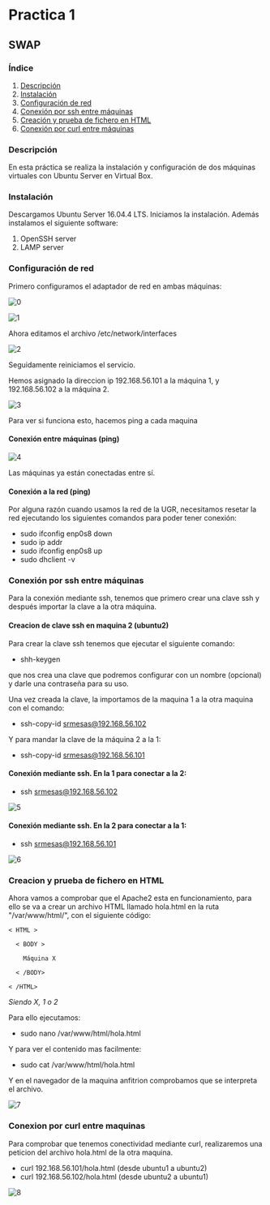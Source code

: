 # Practica 1 #

## SWAP ##


### Índice ###

1. [Descripción](#1)
2. [Instalación](#2)
2. [Configuración de red](#3)
3. [Conexión por ssh entre máquinas](#4)
4. [Creación y prueba de fichero en HTML](#5)
5. [Conexión por curl entre máquinas](#6)

### Descripción <a name="1"></a>

En esta práctica se realiza la instalación y configuración de dos máquinas virtuales con Ubuntu Server en Virtual Box.

### Instalación <a name="2"></a>
Descargamos Ubuntu Server 16.04.4 LTS.
Iniciamos la instalación. Además instalamos el siguiente software:

  1. OpenSSH server
  2. LAMP server

### Configuración de red <a name="3"></a>

Primero configuramos el adaptador de red en ambas máquinas:

![0](https://github.com/srmesas/SWAP/blob/master/P1/Im%C3%A1genes/0.png)

![1](https://github.com/srmesas/SWAP/blob/master/P1/Im%C3%A1genes/1.png)

Ahora editamos el archivo /etc/network/interfaces

![2](https://github.com/srmesas/SWAP/blob/master/P1/Im%C3%A1genes/2.png)

Seguidamente reiniciamos el servicio.

Hemos asignado la direccion ip 192.168.56.101 a la máquina 1, y 192.168.56.102 a la máquina 2.

![3](https://github.com/srmesas/SWAP/blob/master/P1/Im%C3%A1genes/3.png)

Para ver si funciona esto, hacemos ping a cada maquina

#### Conexión entre máquinas (ping)

![4](https://github.com/srmesas/SWAP/blob/master/P1/Im%C3%A1genes/4.png)

Las máquinas ya están conectadas entre sí.

#### Conexión a la red (ping)

Por alguna razón cuando usamos la red de la UGR, necesitamos resetar la red ejecutando los siguientes comandos para poder tener conexión:

- sudo ifconfig enp0s8 down
- sudo ip addr
- sudo ifconfig enp0s8 up
- sudo dhclient -v

### Conexión por ssh entre máquinas <a name="4"></a>

Para la conexión mediante ssh, tenemos que primero crear una clave ssh y después importar la clave a la otra máquina.

#### Creacion de clave ssh en maquina 2 (ubuntu2)

Para crear la clave ssh tenemos que ejecutar el siguiente comando:

  - shh-keygen

que nos crea una clave que podremos configurar con un nombre (opcional) y darle una contraseña para su uso.

Una vez creada la clave, la importamos de la maquina 1 a la otra maquina con el comando:

- ssh-copy-id srmesas@192.168.56.102

Y para mandar la clave de la máquina 2 a la 1:

- ssh-copy-id srmesas@192.168.56.101

#### Conexión mediante ssh. En la 1 para conectar a la 2:

- ssh srmesas@192.168.56.102

![5](https://github.com/srmesas/SWAP/blob/master/P1/Im%C3%A1genes/5.png)

#### Conexión mediante ssh. En la 2 para conectar a la 1:

- ssh srmesas@192.168.56.101

![6](https://github.com/srmesas/SWAP/blob/master/P1/Im%C3%A1genes/6.png)

### Creacion y prueba de fichero en HTML <a name="5"></a>

Ahora vamos a comprobar que el Apache2 esta en funcionamiento, para ello se va a crear un archivo HTML llamado hola.html en la ruta "/var/www/html/", con el siguiente código:

    < HTML >

      < BODY >

        Máquina X

      < /BODY>

    < /HTML>

*Siendo X, 1 o 2*

Para ello ejecutamos:

- sudo nano /var/www/html/hola.html

Y para ver el contenido mas facilmente:

- sudo cat /var/www/html/hola.html

Y en el navegador de la maquina anfitrion comprobamos que se interpreta el archivo.

![7](https://github.com/srmesas/SWAP/blob/master/P1/Im%C3%A1genes/7.png)


### Conexion por curl entre maquinas <a name="6"></a>

Para comprobar que tenemos conectividad mediante curl, realizaremos una peticion del archivo hola.html de la otra maquina.

- curl 192.168.56.101/hola.html (desde ubuntu1 a ubuntu2)
- curl 192.168.56.102/hola.html (desde ubuntu2 a ubuntu1)

![8](https://github.com/srmesas/SWAP/blob/master/P1/Im%C3%A1genes/8.png)
